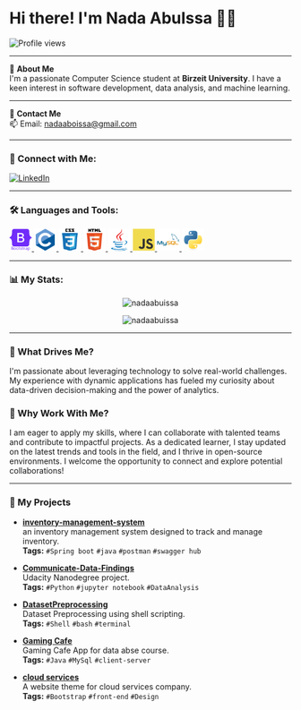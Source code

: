#  Hi there! I'm Nada AbuIssa 👩‍💻

![Profile views](https://komarev.com/ghpvc/?username=nadaabuissa&label=Profile%20views&color=0e75b6&style=flat)

---

🌟 **About Me**  
I'm a passionate Computer Science student at **Birzeit University**. I have a keen interest in software development, data analysis, and machine learning.

---

💌 **Contact Me**  
📫 Email: [nadaaboissa@gmail.com](mailto:nadaaboissa@gmail.com)

---

### 🤝 Connect with Me:
[![LinkedIn](https://img.shields.io/badge/LinkedIn-0077B5?style=flat&logo=linkedin&logoColor=white)](https://www.linkedin.com/in/nada-abuissa-9507bb236/)

---

### 🛠️ Languages and Tools:
<p>
<a href="https://getbootstrap.com" target="_blank" rel="noreferrer"> <img src="https://raw.githubusercontent.com/devicons/devicon/master/icons/bootstrap/bootstrap-plain-wordmark.svg" alt="bootstrap" width="40" height="40"/> </a>
<a href="https://www.cprogramming.com/" target="_blank" rel="noreferrer"> <img src="https://raw.githubusercontent.com/devicons/devicon/master/icons/c/c-original.svg" alt="c" width="40" height="40"/> </a>
<a href="https://www.w3schools.com/css/" target="_blank" rel="noreferrer"> <img src="https://raw.githubusercontent.com/devicons/devicon/master/icons/css3/css3-original-wordmark.svg" alt="css3" width="40" height="40"/> </a>
<a href="https://www.w3.org/html/" target="_blank" rel="noreferrer"> <img src="https://raw.githubusercontent.com/devicons/devicon/master/icons/html5/html5-original-wordmark.svg" alt="html5" width="40" height="40"/> </a>
<a href="https://www.java.com" target="_blank" rel="noreferrer"> <img src="https://raw.githubusercontent.com/devicons/devicon/master/icons/java/java-original.svg" alt="java" width="40" height="40"/> </a>
<a href="https://developer.mozilla.org/en-US/docs/Web/JavaScript" target="_blank" rel="noreferrer"> <img src="https://raw.githubusercontent.com/devicons/devicon/master/icons/javascript/javascript-original.svg" alt="javascript" width="40" height="40"/> </a>
<a href="https://www.mysql.com/" target="_blank" rel="noreferrer"> <img src="https://raw.githubusercontent.com/devicons/devicon/master/icons/mysql/mysql-original-wordmark.svg" alt="mysql" width="40" height="40"/> </a>
<a href="https://www.python.org" target="_blank" rel="noreferrer"> <img src="https://raw.githubusercontent.com/devicons/devicon/master/icons/python/python-original.svg" alt="python" width="40" height="40"/> </a>
</p>

---

### 📊 My Stats:
<p align="center">
<img src="https://github-readme-stats.vercel.app/api?username=nadaabuissa&show_icons=true&theme=radical" alt="nadaabuissa" />
</p>

<p align="center">
<img src="https://github-readme-streak-stats.herokuapp.com/?user=nadaabuissa&theme=radical" alt="nadaabuissa" />
</p>

---

### 💖 What Drives Me?
I'm passionate about leveraging technology to solve real-world challenges. My experience with dynamic applications has fueled my curiosity about data-driven decision-making and the power of analytics.

### 🤗 Why Work With Me?
I am eager to apply my skills, where I can collaborate with talented teams and contribute to impactful projects. As a dedicated learner, I stay updated on the latest trends and tools in the field, and I thrive in open-source environments. I welcome the opportunity to connect and explore potential collaborations!

---
### 🌟 My Projects

- **[inventory-management-system]([https://github.com/yourusername/project1](https://github.com/NadaAbuIssa/inventory-management-system))**  
  an inventory management system designed to track and manage inventory.  
  **Tags:** `#Spring boot` `#java` `#postman` `#swagger hub`

- **[Communicate-Data-Findings]([Communicate-Data-Findings](https://github.com/NadaAbuIssa/Communicate-Data-Findings))**  
  Udacity Nanodegree project.  
  **Tags:** `#Python` `#jupyter notebook` `#DataAnalysis`

- **[DatasetPreprocessing]([https://github.com/yourusername/project3](https://github.com/NadaAbuIssa/DatasetPreprocessing))**  
  Dataset Preprocessing using shell scripting.  
  **Tags:** `#Shell` `#bash` `#terminal`

- **[Gaming Cafe]([https://github.com/yourusername/project4](https://github.com/NadaAbuIssa/Data-Base-Project))**  
  Gaming Cafe App for data abse course.  
  **Tags:** `#Java` `#MySql` `#client-server`

- **[cloud services]([https://github.com/yourusername/project5](https://github.com/NadaAbuIssa/Second-Task))**  
  A website theme for cloud services company.  
  **Tags:** `#Bootstrap` `#front-end` `#Design`

